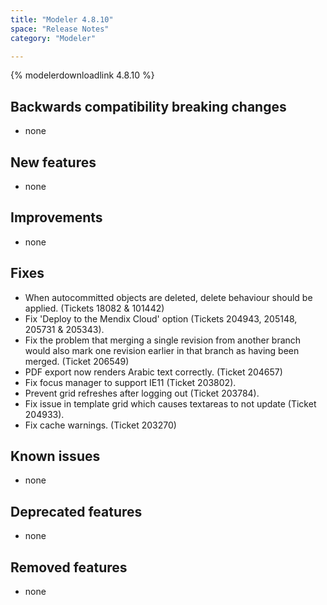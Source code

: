 ```yaml
---
title: "Modeler 4.8.10"
space: "Release Notes"
category: "Modeler"

---
```


{% modelerdownloadlink 4.8.10 %}

## <a name="backwards-compatibility-breaking-changes" rel="nofollow"></a>Backwards compatibility breaking changes

*   none

## <a name="new-features" rel="nofollow"></a>New features

*   none

## <a name="improvements" rel="nofollow"></a>Improvements

*   none

## <a name="fixes" rel="nofollow"></a>Fixes

*   When autocommitted objects are deleted, delete behaviour should be applied. (Tickets 18082 & 101442)
*   Fix 'Deploy to the Mendix Cloud' option (Tickets 204943, 205148, 205731 & 205343).
*   Fix the problem that merging a single revision from another branch would also mark one revision earlier in that branch as having been merged. (Ticket 206549)
*   PDF export now renders Arabic text correctly. (Ticket 204657)
*   Fix focus manager to support IE11 (Ticket 203802).
*   Prevent grid refreshes after logging out (Ticket 203784).
*   Fix issue in template grid which causes textareas to not update (Ticket 204933).
*   Fix cache warnings. (Ticket 203270)

## <a name="known-issues" rel="nofollow"></a>Known issues

*   none

## <a name="deprecated-features" rel="nofollow"></a>Deprecated features

*   none

## <a name="removed-features" rel="nofollow"></a>Removed features

*   none
